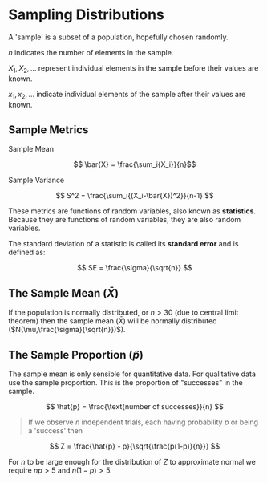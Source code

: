 Sampling Distributions
===

A 'sample' is a subset of a population, hopefully chosen randomly.

$n$ indicates the number of elements in the sample.

$X_1, X_2,...$ represent individual elements in the sample before their values are known.

$x_1, x_2,...$ indicate individual elements of the sample after their values are known.

Sample Metrics
----

Sample Mean

$$ \bar{X} = \frac{\sum_i{X_i}}{n}$$

Sample Variance

$$ S^2 = \frac{\sum_i{(X_i-\bar{X})^2}}{n-1} $$

These metrics are functions of random variables, also known as **statistics**. Because they are functions of random variables, they are also random variables.

The standard deviation of a statistic is called its **standard error** and is defined as:

$$ SE = \frac{\sigma}{\sqrt{n}} $$

The Sample Mean ($\bar{X}$)
---

If the population is normally distributed, or $n > 30$ (due to central limit theorem) then the sample mean ($\bar{X}$) will be normally distributed ($N(\mu,\frac{\sigma}{\sqrt{n}})$).

The Sample Proportion ($\hat{p}$)
---

The sample mean is only sensible for quantitative data. For qualitative data use the sample proportion. This is the proportion of "successes" in the sample.

$$ \hat{p} = \frac{\text{number of successes}}{n} $$

> If we observe $n$ independent trials, each having probability $p$ or being a 'success' then

$$ Z = \frac{\hat{p} - p}{\sqrt{\frac{p(1-p)}{n}}} $$

For $n$ to be large enough for the distribution of $Z$ to approximate normal we require $np>5$ and $n(1-p)>5$.
